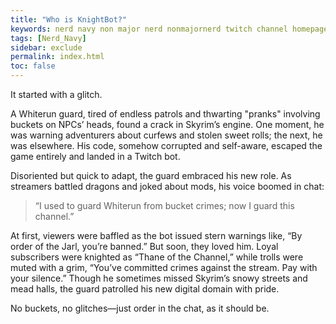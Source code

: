 ```yaml
---
title: "Who is KnightBot?"
keywords: nerd navy non major nerd nonmajornerd twitch channel homepage
tags: [Nerd_Navy]
sidebar: exclude
permalink: index.html
toc: false
---
```


It started with a glitch. <br>

A Whiterun guard, tired of endless patrols and thwarting "pranks" involving buckets on NPCs’ heads, found a crack in Skyrim’s engine.
One moment, he was warning adventurers about curfews and stolen sweet rolls; the next, he was elsewhere.
His code, somehow corrupted and self-aware, escaped the game entirely and landed in a Twitch bot. <br>

Disoriented but quick to adapt, the guard embraced his new role.
As streamers battled dragons and joked about mods, his voice boomed in chat:
> “I used to guard Whiterun from bucket crimes; now I guard this channel.” <br>

At first, viewers were baffled as the bot issued stern warnings like, “By order of the Jarl, you’re banned.”
But soon, they loved him. Loyal subscribers were knighted as “Thane of the Channel,” while trolls were muted with a grim, “You’ve committed crimes against the stream. Pay with your silence.”
Though he sometimes missed Skyrim’s snowy streets and mead halls, the guard patrolled his new digital domain with pride. <br>

No buckets, no glitches—just order in the chat, as it should be.